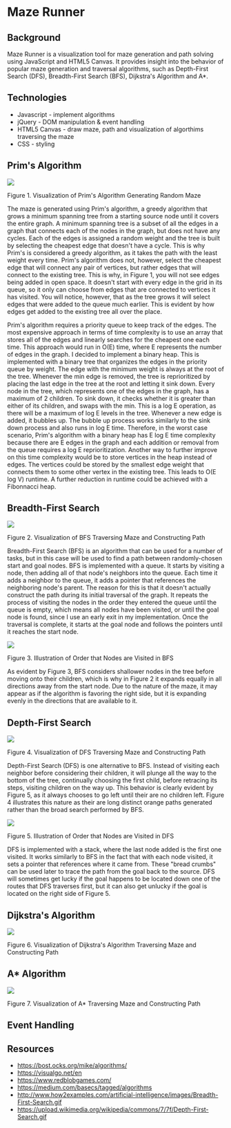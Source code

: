 # Maze Runner

## Background
Maze Runner is a visualization tool for maze generation and path solving using JavaScript and HTML5 Canvas. It provides insight into the behavior of popular maze generation and traversal algorithms, such as Depth-First Search (DFS), Breadth-First Search (BFS), Dijkstra's Algorithm and A*.

## Technologies
  * Javascript - implement algorithms
  * jQuery - DOM manipulation & event handling
  * HTML5 Canvas - draw maze, path and visualization of algorthims traversing the maze
  * CSS - styling

## Prim's Algorithm
![](assets/README-c8c8b61c.gif)

Figure 1. Visualization of Prim's Algorithm Generating Random Maze

The maze is generated using Prim's algorithm, a greedy algorithm that grows a minimum spanning tree from a starting source node until it covers the entire graph. A minimum spanning tree is a subset of all the edges in a graph that connects each of the nodes in the graph, but does not have any cycles. Each of the edges is assigned a random weight and the tree is built by selecting the cheapest edge that doesn't have a cycle. This is why Prim's is considered a greedy algorithm, as it takes the path with the least weight every time. Prim's algorithm does not, however, select the cheapest edge that will connect any pair of vertices, but rather edges that will connect to the existing tree. This is why, in Figure 1, you will not see edges being added in open space. It doesn't start with every edge in the grid in its queue, so it only can choose from edges that are connected to vertices it has visited. You will notice, however, that as the tree grows it will select edges that were added to the queue much earlier. This is evident by how edges get added to the existing tree all over the place.

Prim's algorithm requires a priority queue to keep track of the edges. The most expensive approach in terms of time complexity is to use an array that stores all of the edges and linearly searches for the cheapest one each time. This approach would run in O(E) time, where E represents the number of edges in the graph. I decided to implement a binary heap. This is implemented with a binary tree that organizes the edges in the priority queue by weight. The edge with the minimum weight is always at the root of the tree. Whenever the min edge is removed, the tree is reprioritized by placing the last edge in the tree at the root and letting it sink down. Every node in the tree, which represents one of the edges in the graph, has a maximum of 2 children. To sink down, it checks whether it is greater than either of its children, and swaps with the min. This is a log E operation, as there will be a maximum of log E levels in the tree. Whenever a new edge is added, it bubbles up. The bubble up process works similarly to the sink down process and also runs in log E time. Therefore, in the worst case scenario, Prim's algorithm with a binary heap has E log E time complexity because there are E edges in the graph and each addition or removal from the queue requires a log E reprioritization. Another way to further improve on this time complexity would be to store vertices in the heap instead of edges. The vertices could be stored by the smallest edge weight that connects them to some other vertex in the existing tree. This leads to O(E log V) runtime. A further reduction in runtime could be achieved with a Fibonnacci heap.

## Breadth-First Search
![](assets/README-132ecb30.gif)

Figure 2. Visualization of BFS Traversing Maze and Constructing Path

Breadth-First Search (BFS) is an algorithm that can be used for a number of tasks, but in this case will be used to find a path between randomly-chosen start and goal nodes. BFS is implemented with a queue. It starts by visiting a node, then adding all of that node's neighbors into the queue. Each time it adds a neighbor to the queue, it adds a pointer that references the neighboring node's parent. The reason for this is that it doesn't actually construct the path during its initial traversal of the graph. It repeats the process of visiting the nodes in the order they entered the queue until the queue is empty, which means all nodes have been visited, or until the goal node is found, since I use an early exit in my implementation. Once the traversal is complete, it starts at the goal node and follows the pointers until it reaches the start node.

![](assets/README-c795f06a.gif)

Figure 3. Illustration of Order that Nodes are Visited in BFS

As evident by Figure 3, BFS considers shallower nodes in the tree before moving onto their children, which is why in Figure 2 it expands equally in all directions away from the start node. Due to the nature of the maze, it may appear as if the algorithm is favoring the right side, but it is expanding evenly in the directions that are available to it.

## Depth-First Search
![](assets/README-8b258554.gif)

Figure 4. Visualization of DFS Traversing Maze and Constructing Path

Depth-First Search (DFS) is one alternative to BFS. Instead of visiting each neighbor before considering their children, it will plunge all the way to the bottom of the tree, continually choosing the first child, before retracing its steps, visiting children on the way up. This behavior is clearly evident by Figure 5, as it always chooses to go left until their are no children left. Figure 4 illustrates this nature as their are long distinct orange paths generated rather than the broad search performed by BFS.

![](assets/README-0b83cd5b.gif)

Figure 5. Illustration of Order that Nodes are Visited in DFS

DFS is implemented with a stack, where the last node added is the first one visited. It works similarly to BFS in the fact that with each node visited, it sets a pointer that references where it came from. These "bread crumbs" can be used later to trace the path from the goal back to the source. DFS will sometimes get lucky if the goal happens to be located down one of the routes that DFS traverses first, but it can also get unlucky if the goal is located on the right side of Figure 5.

## Dijkstra's Algorithm
![](assets/README-84d68b10.gif)

Figure 6. Visualization of Dijkstra's Algorithm Traversing Maze and Constructing Path

## A* Algorithm
![](assets/README-bbb06bc4.gif)

Figure 7. Visualization of A* Traversing Maze and Constructing Path

## Event Handling


## Resources
* https://bost.ocks.org/mike/algorithms/
* https://visualgo.net/en
* https://www.redblobgames.com/
* https://medium.com/basecs/tagged/algorithms
* http://www.how2examples.com/artificial-intelligence/images/Breadth-First-Search.gif
* https://upload.wikimedia.org/wikipedia/commons/7/7f/Depth-First-Search.gif
